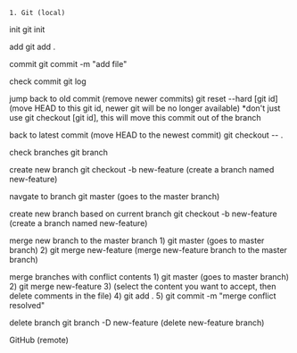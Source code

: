 	1. Git (local)


init
git init

add
git add .

commit
git commit -m "add file"

check commit
git log

jump back to old commit (remove newer commits)
git reset --hard [git id]   (move HEAD to this git id, newer git will be no longer available)
*don't just use git checkout [git id], this will move this commit out of the branch

back to latest commit (move HEAD to the newest commit)
git checkout -- .

check branches
git branch

create new branch
git checkout -b new-feature (create a branch named new-feature)

navgate to branch
git master (goes to the master branch)

create new branch based on current branch
git checkout -b new-feature (create a branch named new-feature)

merge new branch to the master branch
	1) git master (goes to master branch)
	2) git merge new-feature (merge new-feature branch to the master branch)

merge branches with conflict contents
	1) git master (goes to master branch)
	2) git merge new-feature
	3) (select the content you want to accept, then delete comments in the file)
	4) git add .
	5) git commit -m "merge conflict resolved"

delete branch
git branch -D new-feature (delete new-feature branch)


GitHub (remote)